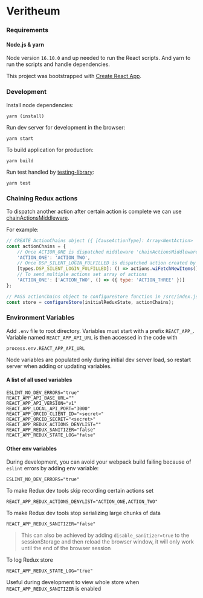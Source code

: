 # Veritheum

### Requirements

#### Node.js & yarn

Node version `16.10.0` and up needed to run the React scripts. And yarn to run the scripts and handle dependencies.

This project was bootstrapped with [Create React App](https://github.com/facebook/create-react-app).

### Development

Install node dependencies:

    yarn (install)

Run dev server for development in the browser:

    yarn start

To build application for production:

    yarn build

Run test handled by [testing-library](https://testing-library.com/):

    yarn test

### Chaining Redux actions

To dispatch another action after certain action is complete we can use [chainActionsMiddleware](./src/store/index.js).

For example:

```javascript
// CREATE ActionChains object ({ [CauseActionType]: Array<NextAction> | NextAction })
const actionChains = {
    // Once ACTION_ONE is dispatched middleware 'chainActionsMiddleware' will dispatch ACTION_TWO
    'ACTION_ONE': 'ACTION_TWO',
    // Once DSP_SILENT_LOGIN_FULFILLED is dispatched action created by actions.wiFetchNewItems() will be dispatched
    [types.DSP_SILENT_LOGIN_FULFILLED]: () => actions.wiFetchNewItems(),
    // To send multiple actions set array of actions
    'ACTION_ONE': ['ACTION_TWO', () => ({ type: 'ACTION_THREE' })]
};

// PASS actionChains object to configureStore function in /src/index.js
const store = configureStore(initialReduxState, actionChains);
```

### Environment Variables

Add `.env` file to root directory. Variables must start with a prefix `REACT_APP_`. Variable named `REACT_APP_API_URL` is then accessed in the code with

    process.env.REACT_APP_API_URL

Node variables are populated only during initial dev server load, so restart server when adding or updating variables.

#### A list of all used variables
    ESLINT_NO_DEV_ERRORS="true"
    REACT_APP_API_BASE_URL=""
    REACT_APP_API_VERSION="v1"
    REACT_APP_LOCAL_API_PORT="3000"
    REACT_APP_ORCID_CLIENT_ID="<secret>"
    REACT_APP_ORCID_SECRET="<secret>"
    REACT_APP_REDUX_ACTIONS_DENYLIST=""
    REACT_APP_REDUX_SANITIZER="false"
    REACT_APP_REDUX_STATE_LOG="false"

#### Other env variables

During development, you can avoid your webpack build failing because of `eslint` errors by adding env variable:

    ESLINT_NO_DEV_ERRORS="true"

To make Redux dev tools skip recording certain actions set

    REACT_APP_REDUX_ACTIONS_DENYLIST="ACTION_ONE,ACTION_TWO"

To make Redux dev tools stop serializing large chunks of data

    REACT_APP_REDUX_SANITIZER="false"

> This can also be achieved by adding `disable_sanitizer=true` to the sessionStorage and then reload the browser window, it will only work until the end of the browser session

To log Redux store

    REACT_APP_REDUX_STATE_LOG="true"

Useful during development to view whole store when `REACT_APP_REDUX_SANITIZER` is enabled